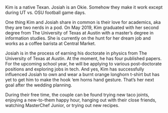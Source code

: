 
Kim is a native Texan. Josiah is an Okie. Somehow they make it work except during UT vs. OSU football game days.

One thing Kim and Josiah share in common is their love for academics, aka they are two nerds in a pod. On May 2019, Kim graduated with her second degree from The University of Texas at Austin with a master’s degree in information studies. She is currently on the hunt for her dream job and works as a coffee barista at Central Market.

Josiah is in the process of earning his doctorate in physics from The University of Texas at Austin. At the moment, he has four published papers. For the upcoming school year, he will be applying to various post-doctorate positions and exploring jobs in tech. And yes, Kim has successfully influenced Josiah to own and wear a burnt orange longhorn t-shirt but has yet to get him to make the hook ‘em horns hand gesture. That’s her next goal after the wedding planning.

During their free time, the couple can be found trying new taco joints, enjoying a new-to-them happy hour, hanging out with their close friends, watching MasterChef Junior, or trying out new recipes. 
